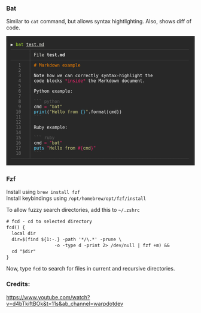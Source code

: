 ### Bat
Similar to `cat` command, but allows syntax hightlighting. Also, shows diff of code.

![Example](image.png)

### Fzf
Install using 
`brew install fzf`  
Install keybindings using `/opt/homebrew/opt/fzf/install`

To allow fuzzy search directories, add this to `~/.zshrc`
```
# fcd - cd to selected directory
fcd() {
  local dir
  dir=$(find ${1:-.} -path '*/\.*' -prune \
                  -o -type d -print 2> /dev/null | fzf +m) &&
  cd "$dir"
}
```

Now, type `fcd` to search for files in current and recursive directories.


### Credits:
https://www.youtube.com/watch?v=d4bTkiftBOk&t=11s&ab_channel=warpdotdev
